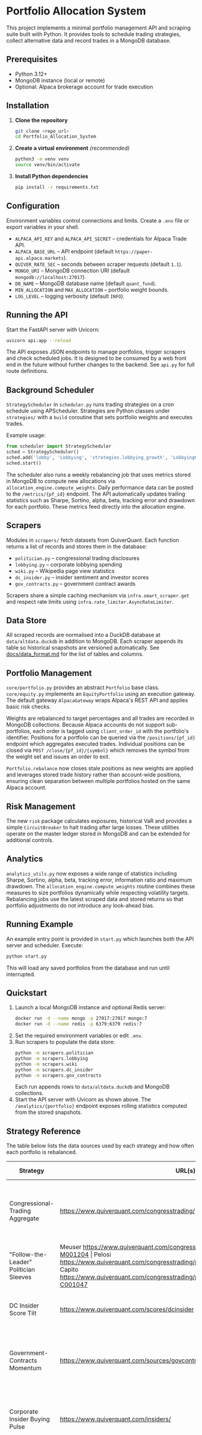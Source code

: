 # Portfolio Allocation System

This project implements a minimal portfolio management API and scraping suite built with Python. It provides tools to schedule trading strategies, collect alternative data and record trades in a MongoDB database.

## Prerequisites

- Python 3.12+
- MongoDB instance (local or remote)
- Optional: Alpaca brokerage account for trade execution

## Installation

1. **Clone the repository**
   ```bash
   git clone <repo_url>
   cd Portfolio_Allocation_System
   ```
2. **Create a virtual environment** *(recommended)*
   ```bash
   python3 -m venv venv
   source venv/bin/activate
   ```
3. **Install Python dependencies**
   ```bash
   pip install -r requirements.txt
   ```

## Configuration

Environment variables control connections and limits. Create a `.env` file or export variables in your shell.

- `ALPACA_API_KEY` and `ALPACA_API_SECRET` – credentials for Alpaca Trade API.
- `ALPACA_BASE_URL` – API endpoint (default `https://paper-api.alpaca.markets`).
- `QUIVER_RATE_SEC` – seconds between scraper requests (default `1.1`).
- `MONGO_URI` – MongoDB connection URI (default `mongodb://localhost:27017`).
- `DB_NAME` – MongoDB database name (default `quant_fund`).
- `MIN_ALLOCATION` and `MAX_ALLOCATION` – portfolio weight bounds.
- `LOG_LEVEL` – logging verbosity (default `INFO`).

## Running the API

Start the FastAPI server with Uvicorn:
```bash
uvicorn api:app --reload
```
The API exposes JSON endpoints to manage portfolios, trigger scrapers and check
scheduled jobs. It is designed to be consumed by a web front end in the future
without further changes to the backend. See `api.py` for full route definitions.

## Background Scheduler

`StrategyScheduler` in `scheduler.py` runs trading strategies on a cron schedule using APScheduler. Strategies are Python classes under `strategies/` with a `build` coroutine that sets portfolio weights and executes trades.

Example usage:
```python
from scheduler import StrategyScheduler
sched = StrategyScheduler()
sched.add('lobby', 'Lobbying', 'strategies.lobbying_growth', 'LobbyingGrowthStrategy', 'monthly')
sched.start()
```
The scheduler also runs a weekly rebalancing job that uses metrics stored in MongoDB to compute new allocations via `allocation_engine.compute_weights`.
Daily performance data can be posted to the `/metrics/{pf_id}` endpoint. The API
automatically updates trailing statistics such as Sharpe, Sortino, alpha, beta,
tracking error and drawdown for each portfolio. These metrics feed directly into
the allocation engine.

## Scrapers

Modules in `scrapers/` fetch datasets from QuiverQuant. Each function returns a list of records and stores them in the database:

- `politician.py` – congressional trading disclosures
- `lobbying.py` – corporate lobbying spending
- `wiki.py` – Wikipedia page view statistics
- `dc_insider.py` – insider sentiment and investor scores
- `gov_contracts.py` – government contract awards

Scrapers share a simple caching mechanism via `infra.smart_scraper.get` and respect rate limits using `infra.rate_limiter.AsyncRateLimiter`.

## Data Store

All scraped records are normalised into a DuckDB database at `data/altdata.duckdb` in
addition to MongoDB. Each scraper appends its table so historical snapshots are
versioned automatically. See [docs/data_format.md](docs/data_format.md) for the list
of tables and columns.

## Portfolio Management

`core/portfolio.py` provides an abstract `Portfolio` base class. `core/equity.py` implements an `EquityPortfolio` using an execution gateway. The default gateway `AlpacaGateway` wraps Alpaca's REST API and applies basic risk checks.

Weights are rebalanced to target percentages and all trades are recorded in MongoDB collections. Because Alpaca accounts do not support sub-portfolios, each order is tagged using `client_order_id` with the portfolio's identifier. Positions for a portfolio can be queried via the `/positions/{pf_id}` endpoint which aggregates executed trades.
Individual positions can be closed via `POST /close/{pf_id}/{symbol}` which removes the symbol from the weight set and issues an order to exit.

`Portfolio.rebalance` now closes stale positions as new weights are applied and leverages stored trade history rather than account-wide positions, ensuring clean separation between multiple portfolios hosted on the same Alpaca account.

## Risk Management

The new `risk` package calculates exposures, historical VaR and provides a simple `CircuitBreaker` to halt trading after large losses. These utilities operate on the master ledger stored in MongoDB and can be extended for additional controls.

## Analytics

`analytics_utils.py` now exposes a wide range of statistics including Sharpe, Sortino,
alpha, beta, tracking error, information ratio and maximum drawdown. The
`allocation_engine.compute_weights` routine combines these measures to size
portfolios dynamically while respecting volatility targets. Rebalancing jobs use
the latest scraped data and stored returns so that portfolio adjustments do not
introduce any look-ahead bias.

## Running Example

An example entry point is provided in `start.py` which launches both the API server and scheduler. Execute:
```bash
python start.py
```
This will load any saved portfolios from the database and run until interrupted.
## Quickstart

1. Launch a local MongoDB instance and optional Redis server:
   ```bash
   docker run -d --name mongo -p 27017:27017 mongo:7
   docker run -d --name redis -p 6379:6379 redis:7
   ```
2. Set the required environment variables or edit `.env`.
3. Run scrapers to populate the data store:
   ```bash
   python -m scrapers.politician
   python -m scrapers.lobbying
   python -m scrapers.wiki
   python -m scrapers.dc_insider
   python -m scrapers.gov_contracts
   ```
   Each run appends rows to `data/altdata.duckdb` and MongoDB collections.
4. Start the API server with Uvicorn as shown above. The `/analytics/{portfolio}` endpoint exposes
   rolling statistics computed from the stored snapshots.

## Strategy Reference

The table below lists the data sources used by each strategy and how often each portfolio is rebalanced.

| Strategy | URL(s) | Rebalance Period | One-line description |
|---------|-------|------------------|---------------------|
| Congressional-Trading Aggregate | https://www.quiverquant.com/congresstrading/ | Weekly (Mon) | Hold the 20 stocks with the largest net congressional dollar-buys over the last 30 days. |
| "Follow-the-Leader" Politician Sleeves | Meuser https://www.quiverquant.com/congresstrading/politician/Daniel%20Meuser-M001204 \| Pelosi https://www.quiverquant.com/congresstrading/politician/Nancy%20Pelosi-P000197 \| Capito https://www.quiverquant.com/congresstrading/politician/Shelley%20Moore%20Capito-C001047 | Monthly (first Mon) | Each sleeve mimics the politician’s entire set of disclosed trades. |
| DC Insider Score Tilt | https://www.quiverquant.com/scores/dcinsider | Weekly (Mon) | Go long the 30 highest "DC Insider"-scored stocks. |
| Government-Contracts Momentum | https://www.quiverquant.com/sources/govcontracts | Monthly (first trading day) | Own every firm (max 25) awarded ≥ $50 M in new U.S. federal contracts in the prior month. |
| Corporate Insider Buying Pulse | https://www.quiverquant.com/insiders/ | Weekly (Mon) | Hold the 25 names with the largest 30-day net executive dollar-buying. |
| Wikipedia Attention Surge | https://wikimedia.org/api/rest_v1/metrics/pageviews/per-article/en.wikipedia/all-access/all-agents/{Page_Title}/daily/{start}/{end} | Weekly (Mon) | Long the 10 S&P 1500 stocks showing the biggest spike in Wikipedia page views (7 d vs 30 d z-score). |
| Wall Street Bets Buzz | Reddit API (r/wallstreetbets) | Weekly (Mon) | Go long the 15 symbols with the fastest 7-day growth in subreddit mentions (≥ 500 baseline). |
| App Reviews Hype Score | https://www.quiverquant.com/sources/appratings | Weekly (Mon) | Own the 20 stocks with the largest week-over-week rise in Quiver’s app-review “hype score.” |
| Google Trends + News Sentiment | https://www.quiverquant.com/googletrends/ | Monthly (first trading day) | Hold the 30 tickers with the biggest month-over-month search-interest jump and positive news sentiment. |


## Deployment on Ubuntu

Below is a step-by-step guide to running the system on an Ubuntu server. These steps assume a fresh VM with Python 3.12 installed.

1. **Install system packages**
   ```bash
   sudo apt update && sudo apt install -y git python3-venv
   ```
2. **Clone the repository**
   ```bash
   git clone <repo_url>
   cd Portfolio_Allocation_System
   ```
3. **Create and activate a virtual environment**
   ```bash
   python3 -m venv venv
   source venv/bin/activate
   ```
4. **Install Python requirements**
   ```bash
   pip install -r requirements.txt
   ```
5. **Set environment variables**
   Create a `.env` file or export variables in your shell:
   ```bash
   export ALPACA_API_KEY="<key>"
   export ALPACA_API_SECRET="<secret>"
   export MONGO_URI="mongodb://localhost:27017"
   export DB_NAME="quant_fund"
   export QUIVER_RATE_SEC="1.1"
   ```
   If using Alpaca paper trading ensure `ALPACA_BASE_URL=https://paper-api.alpaca.markets`.

6. **Start MongoDB** (and optionally Redis)
   ```bash
   docker run -d --name mongo -p 27017:27017 mongo:7
   ```

7. **Run scrapers** to populate the database. Each scraper can be executed manually or via cron:
   ```bash
   python -m scrapers.politician
   python -m scrapers.lobbying
   python -m scrapers.wiki
   python -m scrapers.dc_insider
   python -m scrapers.gov_contracts
   ```
8. **Launch the server**
   ```bash
   python start.py > logs/app.log 2>&1 &
   ```
   Visit `http://your-server:8000/docs` to confirm it is running. All requests
   are CORS enabled so a future front end can consume the API directly.

9. *(Optional)* **Expose with Cloudflare Tunnel**
   ```bash
   cloudflared tunnel --url http://localhost:8000
   ```
   This hides your IP while still allowing secure access through a public URL.

10. **Check logs for errors**
    - `logs/app.log` collects both API and scheduler messages
    - Use `tail -f logs/app.log` to monitor activity in real time

Databases and required collections are created automatically on first run.

11. **Stopping services**
    Use `pkill -f uvicorn` and `pkill -f start.py` or stop the processes via systemd if you create service files.

### Potential Pitfalls
- Ensure system time is synced (use `timedatectl status`). Time drift can break signing for Alpaca requests.
- The Alpaca account must have sufficient buying power and permissions for the target assets.
- Network hiccups or API rate limits may cause scrapers to retry slowly; monitor logs for repeated warnings.
- MongoDB volume can grow quickly. Set up periodic backups or prune old scrapings if disk space is limited.
- If environment variables are missing the application may start but fail silently when calling external APIs.

The `AlpacaGateway` in `execution/gateway.py` is functional but minimal. Orders are submitted via Alpaca's REST API with basic notional and volume checks. Review this code and set appropriate API keys before using real money.
